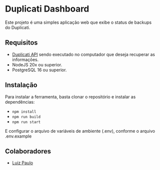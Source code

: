 # Duplicati Dashboard

Este projeto é uma simples aplicação web que exibe o status de backups do Duplicati.

## Requisitos

- [Duplicati API](https://github.com/PrefeituraBataypora/duplicati-api) sendo executado no computador que deseja recuperar as informações.
- NodeJS 20x ou superior.
- PostgreSQL 16 ou superior.

## Instalação

Para instalar a ferramenta, basta clonar o repositório e instalar as dependências:

- `npm install`
- `npm run build`
- `npm run start`

E configurar o arquivo de variáveis de ambiente (.env), conforme o arquivo .env.example

## Colaboradores

- [Luiz Paulo](https://github.com/luizpaulo2005)
